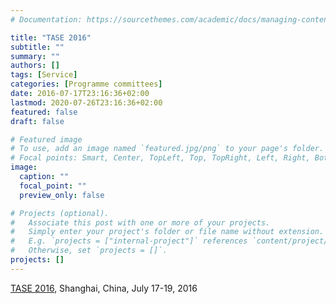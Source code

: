 ```yaml
---
# Documentation: https://sourcethemes.com/academic/docs/managing-content/

title: "TASE 2016"
subtitle: ""
summary: ""
authors: []
tags: [Service]
categories: [Programme committees]
date: 2016-07-17T23:16:36+02:00
lastmod: 2020-07-26T23:16:36+02:00
featured: false
draft: false

# Featured image
# To use, add an image named `featured.jpg/png` to your page's folder.
# Focal points: Smart, Center, TopLeft, Top, TopRight, Left, Right, BottomLeft, Bottom, BottomRight.
image:
  caption: ""
  focal_point: ""
  preview_only: false

# Projects (optional).
#   Associate this post with one or more of your projects.
#   Simply enter your project's folder or file name without extension.
#   E.g. `projects = ["internal-project"]` references `content/project/deep-learning/index.md`.
#   Otherwise, set `projects = []`.
projects: []
---
```

[TASE 2016](http://tase2016.ecnu.edu.cn/index.htm), Shanghai, China, July 17-19, 2016

